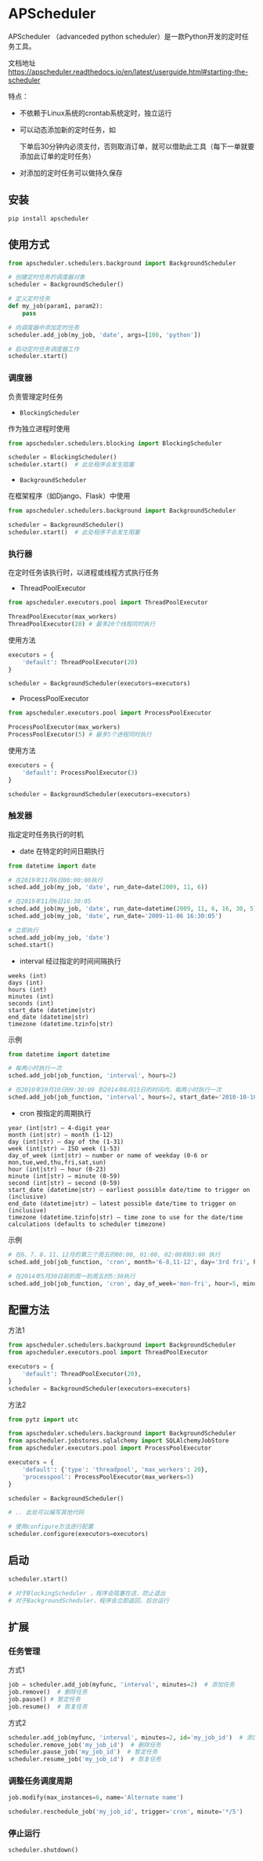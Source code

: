 # APScheduler

APScheduler （advanceded python scheduler）是一款Python开发的定时任务工具。

文档地址 https://apscheduler.readthedocs.io/en/latest/userguide.html#starting-the-scheduler

特点：

- 不依赖于Linux系统的crontab系统定时，独立运行

- 可以动态添加新的定时任务，如

    下单后30分钟内必须支付，否则取消订单，就可以借助此工具（每下一单就要添加此订单的定时任务）

- 对添加的定时任务可以做持久保存

## 安装

```shell
pip install apscheduler
```

## 使用方式

```python
from apscheduler.schedulers.background import BackgroundScheduler

# 创建定时任务的调度器对象
scheduler = BackgroundScheduler()

# 定义定时任务
def my_job(param1, param2):
    pass

# 向调度器中添加定时任务
scheduler.add_job(my_job, 'date', args=[100, 'python'])

# 启动定时任务调度器工作
scheduler.start()
```

### 调度器 

负责管理定时任务

- `BlockingScheduler`

作为独立进程时使用

```python
from apscheduler.schedulers.blocking import BlockingScheduler

scheduler = BlockingScheduler()
scheduler.start()  # 此处程序会发生阻塞
```

- `BackgroundScheduler`

在框架程序（如Django、Flask）中使用

```python
from apscheduler.schedulers.background import BackgroundScheduler

scheduler = BackgroundScheduler()
scheduler.start()  # 此处程序不会发生阻塞
```

### 执行器

在定时任务该执行时，以进程或线程方式执行任务

- ThreadPoolExecutor

```python
from apscheduler.executors.pool import ThreadPoolExecutor

ThreadPoolExecutor(max_workers)  
ThreadPoolExecutor(20) # 最多20个线程同时执行
```

使用方法

```python
executors = {
    'default': ThreadPoolExecutor(20)
}

scheduler = BackgroundScheduler(executors=executors)
```

- ProcessPoolExecutor

```python
from apscheduler.executors.pool import ProcessPoolExecutor

ProcessPoolExecutor(max_workers)
ProcessPoolExecutor(5) # 最多5个进程同时执行
```

使用方法

```python
executors = {
    'default': ProcessPoolExecutor(3)
}

scheduler = BackgroundScheduler(executors=executors)
```

### 触发器

指定定时任务执行的时机

- date 在特定的时间日期执行

```python
from datetime import date

# 在2019年11月6日00:00:00执行
sched.add_job(my_job, 'date', run_date=date(2009, 11, 6))

# 在2019年11月6日16:30:05
sched.add_job(my_job, 'date', run_date=datetime(2009, 11, 6, 16, 30, 5))
sched.add_job(my_job, 'date', run_date='2009-11-06 16:30:05')

# 立即执行
sched.add_job(my_job, 'date')  
sched.start()
```

- interval 经过指定的时间间隔执行
```
weeks (int)
days (int) 
hours (int) 
minutes (int) 
seconds (int)
start_date (datetime|str) 
end_date (datetime|str) 
timezone (datetime.tzinfo|str) 
```
示例
```python
from datetime import datetime

# 每两小时执行一次
sched.add_job(job_function, 'interval', hours=2)

# 在2010年10月10日09:30:00 到2014年6月15日的时间内，每两小时执行一次
sched.add_job(job_function, 'interval', hours=2, start_date='2010-10-10 09:30:00', end_date='2014-06-15 11:00:00')
```

- cron 按指定的周期执行
```
year (int|str) – 4-digit year
month (int|str) – month (1-12)
day (int|str) – day of the (1-31)
week (int|str) – ISO week (1-53)
day_of_week (int|str) – number or name of weekday (0-6 or mon,tue,wed,thu,fri,sat,sun)
hour (int|str) – hour (0-23)
minute (int|str) – minute (0-59)
second (int|str) – second (0-59)
start_date (datetime|str) – earliest possible date/time to trigger on (inclusive)
end_date (datetime|str) – latest possible date/time to trigger on (inclusive)
timezone (datetime.tzinfo|str) – time zone to use for the date/time calculations (defaults to scheduler timezone)
```
示例
```python
# 在6、7、8、11、12月的第三个周五的00:00, 01:00, 02:00和03:00 执行
sched.add_job(job_function, 'cron', month='6-8,11-12', day='3rd fri', hour='0-3')

# 在2014年5月30日前的周一到周五的5:30执行
sched.add_job(job_function, 'cron', day_of_week='mon-fri', hour=5, minute=30, end_date='2014-05-30')
```

## 配置方法

方法1

```python
from apscheduler.schedulers.background import BackgroundScheduler
from apscheduler.executors.pool import ThreadPoolExecutor

executors = {
    'default': ThreadPoolExecutor(20),
}
scheduler = BackgroundScheduler(executors=executors)
```

方法2

```python
from pytz import utc

from apscheduler.schedulers.background import BackgroundScheduler
from apscheduler.jobstores.sqlalchemy import SQLAlchemyJobStore
from apscheduler.executors.pool import ProcessPoolExecutor

executors = {
    'default': {'type': 'threadpool', 'max_workers': 20},
    'processpool': ProcessPoolExecutor(max_workers=5)
}

scheduler = BackgroundScheduler()

# .. 此处可以编写其他代码

# 使用configure方法进行配置
scheduler.configure(executors=executors)
```

## 启动

```python
scheduler.start()

# 对于BlockingScheduler ，程序会阻塞在这，防止退出
# 对于BackgroundScheduler，程序会立即返回，后台运行
```

## 扩展

### 任务管理

方式1

```python
job = scheduler.add_job(myfunc, 'interval', minutes=2)  # 添加任务
job.remove()  # 删除任务
job.pause() # 暂定任务
job.resume()  # 恢复任务
```

方式2

```python
scheduler.add_job(myfunc, 'interval', minutes=2, id='my_job_id')  # 添加任务    
scheduler.remove_job('my_job_id')  # 删除任务
scheduler.pause_job('my_job_id')  # 暂定任务
scheduler.resume_job('my_job_id')  # 恢复任务
```

### 调整任务调度周期

```python
job.modify(max_instances=6, name='Alternate name')

scheduler.reschedule_job('my_job_id', trigger='cron', minute='*/5')
```

### 停止运行

```python
scheduler.shutdown()
```